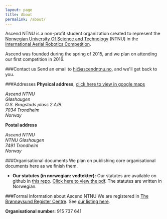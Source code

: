```yaml
---
layout: page
title: About
permalink: /about/
---
```

Ascend NTNU is a non-profit student organization created to represent the [Norwegian University Of Science and Technology][NTNU] (NTNU) in the [International Aerial Robotics Competition][IARC]. 

Ascend was founded during the spring of 2015, and we plan on attending our first competition in 2016.

###Contact us
Send an email to [hi@ascendntnu.no](mailto:hi@ascendntnu.no), and we'll get back to you.

###Addresses
**Physical address**, [click here to view in google maps][map]
<!--Bruker HTML-kode i markdown for å kunne address-elementer -->
<address>
	Ascend NTNU<br>
	Gløshaugen<br>
	O.S. Bragstads plass 2 A/B<br>
	7034 Trondheim<br>
	Norway
</address>

**Postal address**
<address>
	Ascend NTNU<br>
	NTNU Gløshaugen<br>
	7491 Trondheim<br>
	Norway  
</address>

###Organisational documents
We plan on publishing core organisational documents here as we finish them.

-  **Our statutes (in norwegian: vedtekter):** Our statutes are available on github in [this repo][vedtekter-repo]. [Click here to view the pdf][vedtekter-pdf]. The statutes are written in Norwegian.

###Formal information about Ascend NTNU
We are registered in [The Brønnøysund Register Centre][brreg-en]. See [our listing here][brreg-ascend].

**Organisational number:** 915 737 641

[NTNU]: http://www.ntnu.edu/
[IARC]: http://www.aerialroboticscompetition.org/
[brreg-ascend]: http://w2.brreg.no/enhet/sok/detalj.jsp?orgnr=915737641
[vedtekter-repo]: https://github.com/AscendNTNU/Vedtekter
[vedtekter-pdf]: https://github.com/AscendNTNU/Vedtekter/raw/master/vedtekter.pdf
[brreg-en]: http://www.brreg.no/english/
[map]: http://maps.google.com/?q=O.+S.+Bragstads+Plass+2,+7034+Trondheim,+Norway